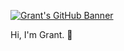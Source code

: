 [![Grant's GitHub Banner](https://westbuena.s3.us-east-2.amazonaws.com/GER.png)](https://grantellisrussell.com)

Hi, I'm Grant. 👋

<!--
**grantongrant/grantongrant** is a ✨ _special_ ✨ repository because its `README.md` (this file) appears on your GitHub profile.

Here are some ideas to get you started:

- 🔭 I’m currently working on ...
- 🌱 I’m currently learning ...
- 👯 I’m looking to collaborate on ...
- 🤔 I’m looking for help with ...
- 💬 Ask me about ...
- 📫 How to reach me: ...
- 😄 Pronouns: ...
- ⚡ Fun fact: ...
-->
